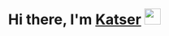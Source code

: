 <h1 align="center">Hi there, I'm <a href="https://github.com/Degray84/" target="_blank">Katser</a> 
<img src="https://github.com/blackcater/blackcater/raw/main/images/Hi.gif" height="32"/></h1>
